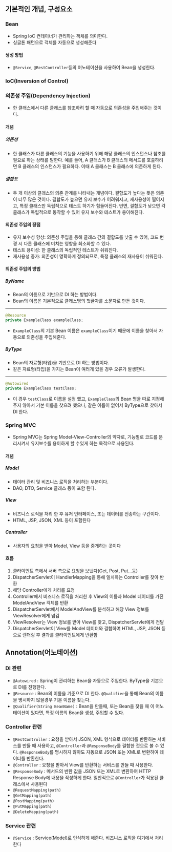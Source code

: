 ## 기본적인 개념, 구성요소
### Bean
- Spring IoC 컨테이너가 관리하는 객체를 의미한다.
- 싱글톤 패턴으로 객체를 자동으로 생성해준다
#### 생성 방법
- `@Service`, `@RestController`등의 어노테이션을 사용하여 Bean을 생성한다.

### IoC(Inversion of Control)

### 의존성 주입(Dependency Injection)
- 한 클래스에서 다른 클래스를 참조하려 할 때 자동으로 의존성을 주입해주는 것이다.

#### 개념
##### 의존성
- 한 클래스가 다른 클래스의 기능을 사용하기 위해 해당 클래스의 인스턴스나 참조를 필요로 하는 상태를 말한다. 예를 들어, A 클래스가 B 클래스의 메서드를 호출하려면 B 클래스의 인스턴스가 필요하다. 이때 A 클래스는 B 클래스에 의존하게 된다.

##### 결합도
- 두 개 이상의 클래스의 의존 관계를 나타내는 개념이다. 결합도가 높다는 뜻은 의존이 너무 많은 것이다. 결합도가 높으면 유지 보수가 어려워지고, 재사용성이 떨어지고, 특정 클래스만 독립적으로 테스트 하기가 힘들어진다. 반면, 결합도가 낮으면 각 클래스가 독립적으로 동작할 수 있어 유지 보수와 테스트가 용이해진다.

#### 의존성 주입의 장점
- 유지 보수성 향상: 의존성 주입을 통해 클래스 간의 결합도를 낮출 수 있어, 코드 변경 시 다른 클래스에 미치는 영향을 최소화할 수 있다.
- 테스트 용이성: 한 클래스의 독립적인 테스트가 쉬워진다.
- 재사용성 증가: 의존성이 명확하게 정의되므로, 특정 클래스의 재사용이 쉬워진다.

#### 의존성 주입의 방법
##### ByName
- Bean의 이름으로 기반으로 DI 하는 방법이다.
- Bean의 이름은 기본적으로 클래스명의 첫글자를 소문자로 만든 것이다.
---
```java
@Resource
private ExampleClass exampleClass;
```
- `ExampleClass`의 기본 Bean 이름은 `exampleClass`이기 때문에 이름을 찾아서 자동으로 의존성을 주입해준다.

##### ByType
- Bean의 자료형(타입)을 기반으로 DI 하는 방법이다.
- 같은 자료형(타입)을 가지는 Bean이 여러개 있을 경우 오류가 발생한다.
---
```java
@Autowired
private ExampleClass testClass;
```
- 이 경우 `testClass`로 이름을 설정 했고, `ExampleClass`의 Bean 명을 따로 지정해주지 않아서 기본 이름을 찾으려 했으나, 같은 이름이 없어서 ByType으로 찾아서 DI 한다.

### Spring MVC
- Spring MVC는 Spring Model-View-Controller의 약자로, 기능별로 코드를 분리시켜서 유지보수를 용이하게 할 수있게 하는 목적으로 사용된다.
#### 개념
##### Model
- 데이터 관리 및 비즈니스 로직을 처리하는 부분이다. 
- DAO, DTO, Service 클래스 등이 포함 된다.
##### View
- 비즈니스 로직을 처리 한 후 유저 인터페이스, 또는 데이터를 전송하는 구간이다.
- HTML, JSP, JSON, XML 등이 포함된다
##### Controller
- 사용자의 요청을 받아 Model, View 등을 중개하는 곳이다

#### 흐름
1. 클라이언트 측에서 서버 측으로 요청을 보낸다(Get, Post, Put...등)
2. DispatcherServlet이 HandlerMapping을 통해 일치하는 Controller를 찾아 반환
3. 해당 Controller에게 처리를 요청
4. Controller에서 비즈니스 로직을 처리한 후 View의 이름과 Model 데이터를 가진 ModelAndView 객체를 반환
5. DispatcherServlet에서 ModelAndView를 분석하고 해당 View 정보를 ViewResolver에게 넘김
6. ViewResolver는 View 정보를 받아 View를 찾고, DispatcherServlet에게 전달
7. DispatcherServlet이 View를 Model 데이터와 결합하여 HTML, JSP, JSON 등으로 렌더링 후 결과를  클라이언트에게 반환함

## Annotation(어노테이션)
### DI  관련
- `@Autowired` : Spring이 관리하는 Bean을 자동으로 주입한다. ByType을 기본으로 DI를 진행한다.
- `@Resource` : Bean의 이름을 기준으로 DI 한다. `@Qualifier`을 통해 Bean의 이름을 명시하지 않을경우 기본 이름을 찾는다. 
- `@Qualifier(String BeanName)` : Bean을 만들때, 또는 Bean을 찾을 때 이 어노테이션이 있다면, 특정 이름의 Bean을 생성, 주입할 수 있다.

### Controller 관련
- `@RestController` : 요청을 받아서 JSON, XML 형식으로 데이터를 반환하는 서비스를 만들 때 사용하고, `@Controller`과 `@ResponseBody`를 결합한 것으로 볼 수 있다. `@ResponseBody`를 명시하지 않아도 자동으로 JSON 또는 XML로 변환하여 데이터를 반환한다.
- `@Controller` : 요청을 받아서 View를 반환하는 서비스를 만들 때 사용한다. 
- `@ResponseBody` : 메서드의 반환 값을 JSON 또는 XML로 변환하여 HTTP Response Body에 내용을 작성하게 한다. 일반적으로 `@Controller`가 적용된 클래스에서 사용된다
- `@RequestMapping(path)`
- `@GetMapping(path)`
- `@PostMapping(path)`
- `@PutMapping(path)`
- `@DeleteMapping(path)`

### Service 관련
- `@Service` : Service(Model)로 인식하게 해준다. 비즈니스 로직을 여기에서 처리한다
